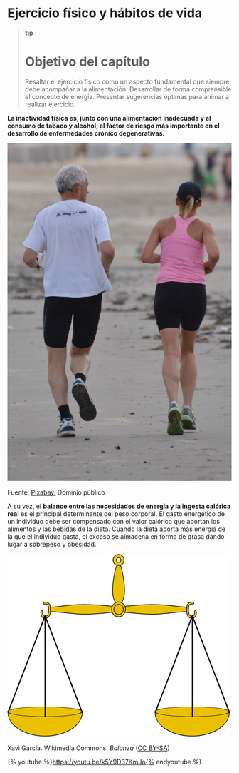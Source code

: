 # Ejercicio físico y hábitos de vida

>**tip**
>
># Objetivo del capítulo
>
>Resaltar el ejercicio físico como un aspecto fundamental que siempre debe acompañar a la alimentación. Desarrollar de forma comprensible el concepto de energía. Presentar sugerencias óptimas para animar a realizar ejercicio.

**La inactividad física es, junto con una alimentación inadecuada y el consumo de tabaco y alcohol, el factor de riesgo más importante en el desarrollo de enfermedades crónico degenerativas.**

  


![Footing](img/people-863728_1920.jpg)


Fuente: [Pixabay.](https://pixabay.com/es/personas-footing-hombre-mujer-863728/) Dominio público

A su vez, el **balance entre las necesidades de energía y la ingesta calórica real** es el principal determinante del peso corporal. El gasto energético de un individuo debe ser compensado con el valor calórico que aportan los alimentos y las bebidas de la dieta. Cuando la dieta aporta más energía de la que el individuo gasta, el exceso se almacena en forma de grasa dando lugar a sobrepeso y obesidad. 


![balance](img/balanza.png "Balanza")


Xavi García. Wikimedia Commons. _Balanza_ ([CC BY-SA](https://creativecommons.org/licenses/by-sa/3.0/es/))

{% youtube %}https://youtu.be/k5Y9D37KmJo{% endyoutube %}
